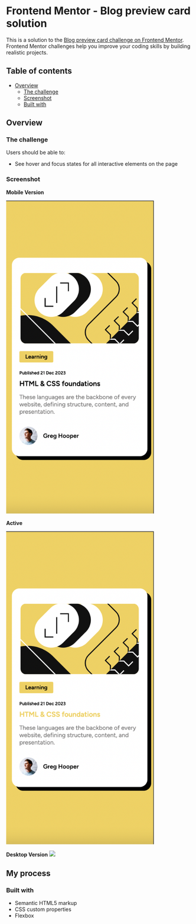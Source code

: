 # Frontend Mentor - Blog preview card solution

This is a solution to the [Blog preview card challenge on Frontend Mentor](https://www.frontendmentor.io/challenges/blog-preview-card-ckPaj01IcS). Frontend Mentor challenges help you improve your coding skills by building realistic projects. 

## Table of contents

- [Overview](#overview)
  - [The challenge](#the-challenge)
  - [Screenshot](#screenshot)
  - [Built with](#built-with)

## Overview

### The challenge

Users should be able to:

- See hover and focus states for all interactive elements on the page

### Screenshot
**Mobile Version**

<img src="design/mobileVersion.png" width="400">

**Active**

<img src="design/mobileVersionActive.png" width="400">

**Desktop Version**
![](./screenshot.jpg)


## My process

### Built with

- Semantic HTML5 markup
- CSS custom properties
- Flexbox
